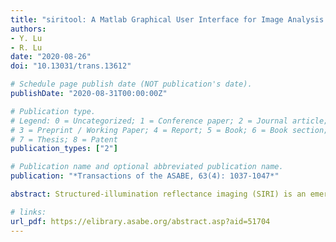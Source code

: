 ```yaml
---
title: "siritool: A Matlab Graphical User Interface for Image Analysis in Structured-Illumination Reflectance Imaging for Fruit Defect Detection"
authors: 
- Y. Lu
- R. Lu
date: "2020-08-26"
doi: "10.13031/trans.13612"

# Schedule page publish date (NOT publication's date).
publishDate: "2020-08-31T00:00:00Z"

# Publication type.
# Legend: 0 = Uncategorized; 1 = Conference paper; 2 = Journal article;
# 3 = Preprint / Working Paper; 4 = Report; 5 = Book; 6 = Book section;
# 7 = Thesis; 8 = Patent
publication_types: ["2"]

# Publication name and optional abbreviated publication name.
publication: "*Transactions of the ASABE, 63(4): 1037-1047*"

abstract: Structured-illumination reflectance imaging (SIRI) is an emerging imaging modality that provides more useful discriminative features for enhancing detection of defects in fruit and other horticultural and food products. In this study, we developed a Matlab graphical user interface (GUI), siriTool (available at https://codeocean.com/capsule/5699671/tree), to facilitate image analysis in SIRI for fruit defect detection. The GUI enables image preprocessing (i.e., demodulation, object segmentation, and image enhancement), feature extraction and selection, and classification. Demodulation is done using a three-phase or two-phase approach depending on the image data acquired, object segmentation (or background removal) is implemented based on automatic unimodal thresholding, and image enhancement is achieved using fast bi-dimensional empirical decomposition followed by selective image reconstructions. For defect detection, features of different types are extracted from the enhanced images, and feature selection is performed to reduce the feature set. Finally, the full or reduced set of features are then input into different classifiers, e.g., support vector machine (SVM), for image-level classifications. An application example is presented on the detection of yellowish subsurface spot defects in pickling cucumbers. SIRI achieved over 98% classification accuracies based on SVM modeling with the extracted features, which were significantly better than the accuracies obtained under uniform illumination.

# links:
url_pdf: https://elibrary.asabe.org/abstract.asp?aid=51704
---
```

